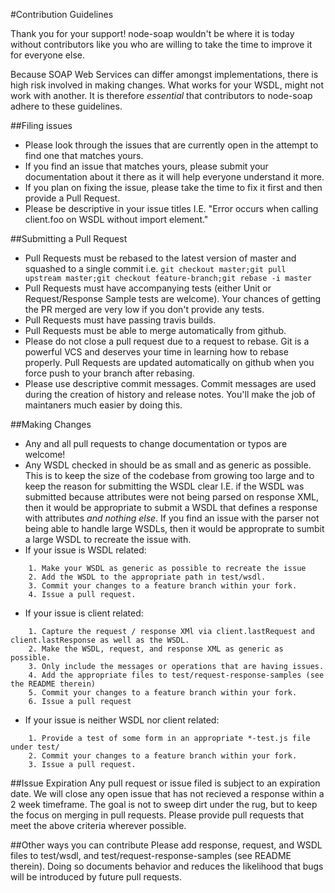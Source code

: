 #Contribution Guidelines

Thank you for your support!  node-soap wouldn't be where it is today without contributors like you who are willing to take the time to improve it for everyone else.

Because SOAP Web Services can differ amongst implementations, there is high risk involved in making changes.  What works for your WSDL, might not work with another.  It is therefore _essential_ that contributors to node-soap adhere to these guidelines.

##Filing issues
* Please look through the issues that are currently open in the attempt to find one that matches yours.
* If you find an issue that matches yours, please submit your documentation about it there as it will help everyone understand it more.
* If you plan on fixing the issue, please take the time to fix it first and then provide a Pull Request.
* Please be descriptive in your issue titles  I.E. "Error occurs when calling client.foo on WSDL without import element."

##Submitting a Pull Request
* Pull Requests must be rebased to the latest version of master and squashed to a single commit i.e. `git checkout master;git pull upstream master;git checkout feature-branch;git rebase -i master`
* Pull Requests must have accompanying tests (either Unit or Request/Response Sample tests are welcome). Your chances of getting the PR merged are very low if you don't provide any tests.
* Pull Requests must have passing travis builds.
* Pull Requests must be able to merge automatically from github.
* Please do not close a pull request due to a request to rebase.  Git is a powerful VCS and deserves your time in learning how to rebase properly.  Pull Requests are updated automatically on github when you force push to your branch after rebasing.
* Please use descriptive commit messages.  Commit messages are used during the creation of history and release notes.  You'll make the job of maintaners much easier by doing this.

##Making Changes
* Any and all pull requests to change documentation or typos are welcome!
* Any WSDL checked in should be as small and as generic as possible.  This is to keep the size of the codebase from growing too large and to keep the reason for submitting the WSDL clear I.E. if the WSDL was submitted because attributes were not being parsed on response XML, then it would be appropriate to submit a WSDL that defines a response with attributes *and nothing else*.  If you find an issue with the parser not being able to handle large WSDLs, then it would be approprate to sumbit a large WSDL to recreate the issue with.
* If your issue is WSDL related:
````
    1. Make your WSDL as generic as possible to recreate the issue
    2. Add the WSDL to the appropriate path in test/wsdl.
    3. Commit your changes to a feature branch within your fork.
    4. Issue a pull request.
````

* If your issue is client related:
````
    1. Capture the request / response XMl via client.lastRequest and client.lastResponse as well as the WSDL.
    2. Make the WSDL, request, and response XML as generic as possible.
    3. Only include the messages or operations that are having issues.
    4. Add the appropriate files to test/request-response-samples (see the README therein)
    5. Commit your changes to a feature branch within your fork.
    6. Issue a pull request
````

* If your issue is neither WSDL nor client related:
````
    1. Provide a test of some form in an appropriate *-test.js file under test/
    2. Commit your changes to a feature branch within your fork.
    3. Issue a pull request.
````

##Issue Expiration
Any pull request or issue filed is subject to an expiration date.  We will close any open issue that has not recieved a response within a 2 week timeframe.  The goal is not to sweep dirt under the rug, but to keep the focus on merging in pull requests.  Please provide pull requests that meet the above criteria wherever possible.

##Other ways you can contribute
Please add response, request, and WSDL files to test/wsdl, and test/request-response-samples (see README therein).  Doing so documents behavior and reduces the likelihood that bugs will be introduced by future pull requests.
